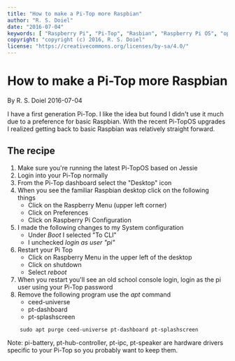```yaml
---
title: "How to make a Pi-Top more Raspbian"
author: "R. S. Doiel"
date: "2016-07-04"
keywords: [ "Raspberry Pi", "Pi-Top", "Rasbian", "Raspberry Pi OS", "operating systems" ]
copyright: "copyright (c) 2016, R. S. Doiel"
license: "https://creativecommons.org/licenses/by-sa/4.0/"
---
```



# How to make a Pi-Top more Raspbian

By R. S. Doiel 2016-07-04

I have a first generation Pi-Top.  I like the idea but found I didn't use it much due to a preference for
basic Raspbian. With the recent Pi-TopOS upgrades I realized getting back to basic Raspbian was relatively
straight forward.

## The recipe

1. Make sure you're running the latest Pi-TopOS based on Jessie
2. Login into your Pi-Top normally
3. From the Pi-Top dashboard select the "Desktop" icon
4. When you see the familiar Raspbian desktop click on the following things
	+ Click on the Raspberry Menu (upper left corner)
	+ Click on Preferences
	+ Click on Raspberry Pi Configuration
5. I made the following changes to my System configuration
	+ Under *Boot* I selected "To CLI"
	+ I unchecked *login as user "pi"*
6. Restart your Pi Top
	+ Click on Raspberry Menu in the upper left of the desktop
	+ Click on shutdown
	+ Select *reboot*
7. When you restart you'll see an old school console login, login as the pi user using your Pi-Top password
8. Remove the following program use the *apt* command
	+ ceed-universe
	+ pt-dashboard
	+ pt-splashscreen

```
    sudo apt purge ceed-universe pt-dashboard pt-splashscreen
```

Note: pi-battery, pt-hub-controller, pt-ipc, pt-speaker are hardware drivers specific to your Pi-Top so you probably
want to keep them.



